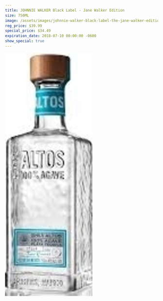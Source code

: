```yaml
---
title: JOHNNIE WALKER Black Label - Jane Walker Edition
size: 750ML
image: /assets/images/johnnie-walker-black-label-the-jane-walker-edition.jpg
reg_price: $39.99
special_price: $34.49
expiration_date: 2018-07-10 00:00:00 -0600
show_special: true
---
```


![](/assets/images/versions/olmeca-2-1---x----288-800x---.jpg)